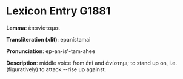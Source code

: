 # Lexicon Entry G1881

**Lemma**: ἐπανίσταμαι

**Transliteration (xlit)**: epanístamai

**Pronunciation**: ep-an-is'-tam-ahee

**Description**:
middle voice from ἐπί and ἀνίστημι; to stand up on, i.e. (figuratively) to attack:--rise up against.
